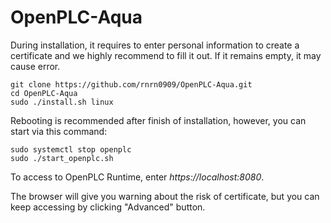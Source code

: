 # OpenPLC-Aqua

During installation, it requires to enter personal information to create a certificate and we highly recommend to fill it out. If it remains empty, it may cause error. 


````
git clone https://github.com/rnrn0909/OpenPLC-Aqua.git
cd OpenPLC-Aqua
sudo ./install.sh linux
````
Rebooting is recommended after finish of installation, however, you can start via this command:

````
sudo systemctl stop openplc
sudo ./start_openplc.sh
````

To access to OpenPLC Runtime, enter *https://localhost:8080*.

The browser will give you warning about the risk of certificate, but you can keep accessing by clicking "Advanced" button. 

